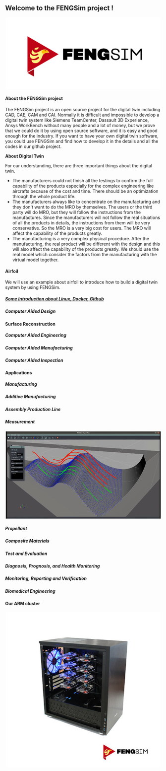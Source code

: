 ## Welcome to the FENGSim project !

<p align="center">
  <img src="images/Fengsim_logo_hi.png" width="500" title="arm cluster">
</p>

#### About the FENGSim project

The FENGSim project is an open source project for the digital twin including CAD, CAE, CAM and CAI. Normally it is difficult and impossible to develop a digital twin system like Siemens TeamCenter, Dassault 3D Experience, Ansys WorkBench without many people and a lot of money, but we prove that we could do it by using open source software, and it is easy and good enough for the industry. If you want to have your own digital twin software, you could use FENGSim and find how to develop it in the details  and all the codes in our github project. 

**About Digital Twin**

For our understanding, there are three important things about the digital twin. 

- The manufacturers could not finish all the testings to confirm the full capability of the products especially for the complex engineering like aircrafts because of the cost and time. There should be an optimization through the whole product life. 
- The manufacturers always like to concentrate on the manufacturing and they don't want to do the MRO by themselves. The users or the third party will do MRO, but they will follow the instructions from the manufactures. Since the manufacturers will not follow the real situations of all the products in details, the instructions from them will be very conservative. So the MRO is a very big cost for users. The MRO will affect the capability of the products greatly.
- The manufacturing is a very complex physical procedure. After the manufacturing, the real product will be different with the design and this will also affect the capability of the products greatly. We should use the real model which consider the factors from the manufacturing with the virtual model together.   

#### Airfoil

We will use an example about airfoil to introduce how to build a digital twin system by using FENGSim. 

##### [Some Introduction about Linux, Docker, Github](https://github.com/fengsim/FENGSim-Dev/wiki/Home)

##### Computer Aided Design

**Surface Reconstruction**

##### Computer Aided Engineering

##### Computer Aided Manufacturing

##### Computer Aided Inspection

#### Applications

##### Manufacturing

##### Additive Manufacturing

##### Assembly Production Line

##### Measurement

<p align="center">
  <img src="images/meas.jpg" width="500" title="arm cluster">
</p>


##### Propellant

##### Composite Materials

##### Test and Evaluation

##### Diagnosis, Prognosis, and Health Monitoring

##### Monitoring, Reporting and Verification

##### Biomedical Engineering

#### Our ARM cluster

<p align="center">
  <img src="images/Mark-1.jpg" width="500" title="arm cluster">
</p>




##### 

##### 